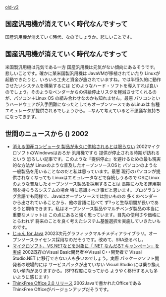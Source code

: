 [old-v2](ig021106-orig.html)

## 国産汎用機が消えていく時代なんですって

国産汎用機が消えていく時代、なのでしょうか。悲しいことです。


## 国産汎用機が消えていく時代なんですって

米国製汎用機は元気である一方 国産汎用機は元気がない傾向にあるそうです。悲しいことです。確かに某米国製汎用機は JavaVMが移植されていたり Linuxが起動できたりと、いろいろ工夫と資金が施されていますね。では半恒久的に動作させたいシステムを構築するには どのようなハード・ソフトを導入すれば良いのでしょう。そのようなベンダーからの供給停止リスクを軽減させてくれるのが、パソコン＋Linux
OS の組み合わせなのかも知れません。最悪 パソコンというハードウェアが入手困難になったとしてもオープンソースであるLinuxは 各種エミュレータが提供されるでしょうから。…なんて考えていると不思議な気持ちになってきます。

## 世間のニュースから () 2002

* [消える国産コンピュータ 製品が永久に供給されるとは限らない](http://itpro.nikkeibp.co.jp/free/NC/yajima/20021022/1/)  2002マイクロソフトのWindowsはおろか 汎用機ですら 提供が停止される時期が訪れるという 恐ろしい記事です。このような『提供停止』を避けるための最も現実的な方法が Linuxのような普及したオープンソースOSと パソコンのような一般製品を用いることなのだと私は思っています。最悪 現行のパソコンが提供されなくなっても Linuxはエミュレータなどで存続しうるので OSにLinuxのような普及したオープンソース製品を採用することは 長期にわたる運用期間を持ちうるシステムの場合 特に意識すべき事だと思います。プログラミング言語でも同様で、Javaはオープンソースでは無いものの 多くのベンダーから出されていることから、他の言語に比べて ず?っと生存期間が長いであろうと期待できます。私はオープンソース製品やマルチベンダ製品の本当に重要なメリットは この点にあると強く思っています。目先の便利さや価格にとらわれず 将来のことを良く考えたシステム基盤選択を実施していきたいものです。
* [じゅん for Java](http://www.sra.co.jp/people/nisinaka/Jun4Java/index-j.html)  20023次元グラフィックマルチメディアライブラリ。オープンソースライセンス採用なのだそうです。改めて、SRA恐るべし。
* [マイクロソフト、VS.NETなどを対象に「.NET なんだろ? キャンペーン」を実施](http://www.zdnet.co.jp/enterprise/0211/01/n08.html)  2002既存のVisual Basic開発者やVisual C++開発者で Visual Studio.NET に移行できない人も多いのでしょう。実際 パッケージソフト開発者の現場的には サービスパックが出ていない Visual Studio には乗り換えない傾向がありますから。(SP3程度になってから ようやく移行する人も多いように感じます)
* [ThinkFree Office 2.0 リリース](http://www.thinkfree.com/products/pd_office20.jsp)  2002Javaで書かれたOfficeであるThinkFree Officeがバージョンアップだそうです。